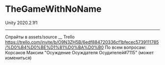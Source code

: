 # TheGameWithNoName
Unity 2020.2.1f1
___
Спрайты в assets/source
__
Trello
https://trello.com/invite/b/O9N3ZH5B/6edf884720336cf1bfecec5739111785/%D0%B4%D0%BE%D1%81%D0%BA%D0%B0
По всем вопросам: Корсаков Максим "Осуждение Осуждателя Осудителей#7115" (может измениться)
